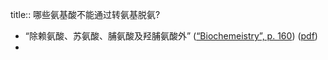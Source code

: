 title:: 哪些氨基酸不能通过转氨基脱氨?

- “除赖氨酸、苏氨酸、脯氨酸及羟脯氨酸外” ([“Biochemeistry”, p. 160](zotero://select/library/items/5LP9YZZU)) ([pdf](zotero://open-pdf/library/items/6TDNZUZ2?page=160&annotation=VWI6X555))
-
